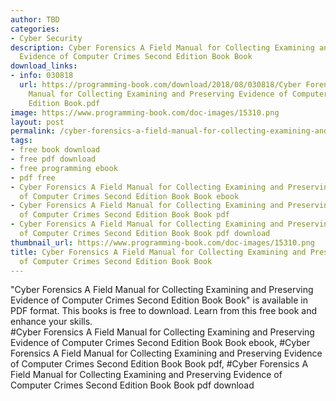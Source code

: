 ```yaml
---
author: TBD
categories:
- Cyber Security
description: Cyber Forensics A Field Manual for Collecting Examining and Preserving
  Evidence of Computer Crimes Second Edition Book Book
download_links:
- info: 030818
  url: https://programming-book.com/download/2018/08/030818/Cyber Forensics A Field
    Manual for Collecting Examining and Preserving Evidence of Computer Crimes 2nd
    Edition Book.pdf
image: https://www.programming-book.com/doc-images/15310.png
layout: post
permalink: /cyber-forensics-a-field-manual-for-collecting-examining-and-preserving-evidence.html
tags:
- free book download
- free pdf download
- free programming ebook
- pdf free
- Cyber Forensics A Field Manual for Collecting Examining and Preserving Evidence
  of Computer Crimes Second Edition Book Book ebook
- Cyber Forensics A Field Manual for Collecting Examining and Preserving Evidence
  of Computer Crimes Second Edition Book Book pdf
- Cyber Forensics A Field Manual for Collecting Examining and Preserving Evidence
  of Computer Crimes Second Edition Book Book pdf download
thumbnail_url: https://www.programming-book.com/doc-images/15310.png
title: Cyber Forensics A Field Manual for Collecting Examining and Preserving Evidence
  of Computer Crimes Second Edition Book Book
---
```


 
<div class="item-desc text-justify">
  "Cyber Forensics A Field Manual for Collecting Examining and Preserving Evidence of Computer Crimes Second Edition Book Book" is available in PDF format. This books is free to download. Learn from this free book and enhance your skills.
  <br>
  #Cyber Forensics A Field Manual for Collecting Examining and Preserving Evidence of Computer Crimes Second Edition Book Book ebook, #Cyber Forensics A Field Manual for Collecting Examining and Preserving Evidence of Computer Crimes Second Edition Book Book pdf, #Cyber Forensics A Field Manual for Collecting Examining and Preserving Evidence of Computer Crimes Second Edition Book Book pdf download
</div>